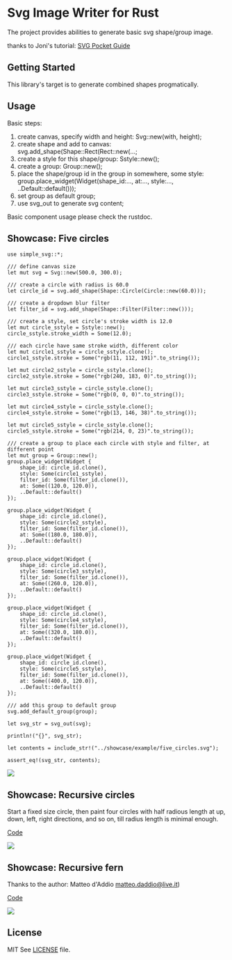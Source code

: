 # Svg Image Writer for Rust

The project provides abilities to generate basic svg shape/group image.

thanks to Joni's tutorial: [SVG Pocket Guide](http://svgpocketguide.com/)

## Getting Started

This library's target is to generate combined shapes progmatically.

## Usage

Basic steps:
1. create canvas, specify width and height: Svg::new(with, height);
2. create shape and add to canvas: svg.add_shape(Shape::Rect(Rect::new(...;
3. create a style for this shape/group: Sstyle::new();
4. create a group: Group::new();
5. place the shape/group id in the group in somewhere, some style: group.place_widget(Widget(shape_id:..., at:..., style:..., ..Default::default()));
6. set group as default group;
7. use svg_out to generate svg content;

Basic component usage please check the rustdoc.

## Showcase: Five circles

```
use simple_svg::*;

/// define canvas size
let mut svg = Svg::new(500.0, 300.0);

/// create a circle with radius is 60.0
let circle_id = svg.add_shape(Shape::Circle(Circle::new(60.0)));

/// create a dropdown blur filter
let filter_id = svg.add_shape(Shape::Filter(Filter::new()));

/// create a style, set circle's stroke width is 12.0
let mut circle_sstyle = Sstyle::new();
circle_sstyle.stroke_width = Some(12.0);

/// each circle have same stroke width, different color
let mut circle1_sstyle = circle_sstyle.clone();
circle1_sstyle.stroke = Some("rgb(11, 112, 191)".to_string());

let mut circle2_sstyle = circle_sstyle.clone();
circle2_sstyle.stroke = Some("rgb(240, 183, 0)".to_string());

let mut circle3_sstyle = circle_sstyle.clone();
circle3_sstyle.stroke = Some("rgb(0, 0, 0)".to_string());

let mut circle4_sstyle = circle_sstyle.clone();
circle4_sstyle.stroke = Some("rgb(13, 146, 38)".to_string());

let mut circle5_sstyle = circle_sstyle.clone();
circle5_sstyle.stroke = Some("rgb(214, 0, 23)".to_string());

/// create a group to place each circle with style and filter, at different point
let mut group = Group::new();
group.place_widget(Widget {
    shape_id: circle_id.clone(),
    style: Some(circle1_sstyle),
    filter_id: Some(filter_id.clone()),
    at: Some((120.0, 120.0)),
    ..Default::default()
});

group.place_widget(Widget {
    shape_id: circle_id.clone(),
    style: Some(circle2_sstyle),
    filter_id: Some(filter_id.clone()),
    at: Some((180.0, 180.0)),
    ..Default::default()
});

group.place_widget(Widget {
    shape_id: circle_id.clone(),
    style: Some(circle3_sstyle),
    filter_id: Some(filter_id.clone()),
    at: Some((260.0, 120.0)),
    ..Default::default()
});

group.place_widget(Widget {
    shape_id: circle_id.clone(),
    style: Some(circle4_sstyle),
    filter_id: Some(filter_id.clone()),
    at: Some((320.0, 180.0)),
    ..Default::default()
});

group.place_widget(Widget {
    shape_id: circle_id.clone(),
    style: Some(circle5_sstyle),
    filter_id: Some(filter_id.clone()),
    at: Some((400.0, 120.0)),
    ..Default::default()
});

/// add this group to default group
svg.add_default_group(group);

let svg_str = svg_out(svg);

println!("{}", svg_str);

let contents = include_str!("../showcase/example/five_circles.svg");

assert_eq!(svg_str, contents);
```

![](../../../showcase/example/five_circles.svg)

## Showcase: Recursive circles

Start a fixed size circle, then paint four circles with half radious length at up, down, left, right directions, and so on, till radius length is minimal enough.

[Code](https://github.com/simmone/rust-simple-svg/blob/master/tests/recursive_test.rs)

![](../../../showcase/example/recursive.svg)

## Showcase: Recursive fern

Thanks to the author: Matteo d'Addio matteo.daddio@live.it)

[Code](https://github.com/simmone/rust-simple-svg/blob/master/tests/fern_test.rs)

![](../../../showcase/example/fern.svg)

## License

MIT See [LICENSE](../../../LICENSE) file.
